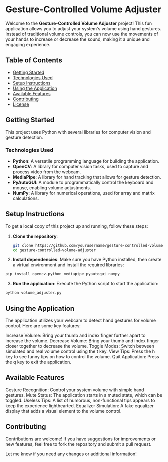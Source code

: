 # Gesture-Controlled Volume Adjuster

Welcome to the **Gesture-Controlled Volume Adjuster** project! This fun application allows you to adjust your system's volume using hand gestures. Instead of traditional volume controls, you can now use the movements of your hands to increase or decrease the sound, making it a unique and engaging experience.

## Table of Contents
- [Getting Started](#getting-started)
- [Technologies Used](#technologies-used)
- [Setup Instructions](#setup-instructions)
- [Using the Application](#using-the-application)
- [Available Features](#available-features)
- [Contributing](#contributing)
- [License](#license)

## Getting Started

This project uses Python with several libraries for computer vision and gesture detection.

### Technologies Used
- **Python**: A versatile programming language for building the application.
- **OpenCV**: A library for computer vision tasks, used to capture and process video from the webcam.
- **MediaPipe**: A library for hand tracking that allows for gesture detection.
- **PyAutoGUI**: A module to programmatically control the keyboard and mouse, enabling volume adjustments.
- **NumPy**: A library for numerical operations, used for array and matrix calculations.

## Setup Instructions

To get a local copy of this project up and running, follow these steps:

1. **Clone the repository**:
   ```bash
   git clone https://github.com/yourusername/gesture-controlled-volume-adjuster.git
   cd gesture-controlled-volume-adjuster
2.  **Install dependencies**: Make sure you have Python installed, then create a virtual environment and install the required libraries:

   ```bash
  pip install opencv-python mediapipe pyautogui numpy
  ```
3.  **Run the application**: Execute the Python script to start the application:

  ```bash
  python volume_adjuster.py
  ```
## Using the Application
The application utilizes your webcam to detect hand gestures for volume control. Here are some key features:

Increase Volume: Bring your thumb and index finger further apart to increase the volume.
Decrease Volume: Bring your thumb and index finger closer together to decrease the volume.
Toggle Modes: Switch between simulated and real volume control using the t key.
View Tips: Press the h key to see funny tips on how to control the volume.
Quit Application: Press the q key to exit the application.
## Available Features
Gesture Recognition: Control your system volume with simple hand gestures.
Mute Status: The application starts in a muted state, which can be toggled.
Useless Tips: A list of humorous, non-functional tips appears to keep the experience lighthearted.
Equalizer Simulation: A fake equalizer display that adds a visual element to the volume control.
## Contributing
Contributions are welcome! If you have suggestions for improvements or new features, feel free to fork the repository and submit a pull request.

Let me know if you need any changes or additional information!
